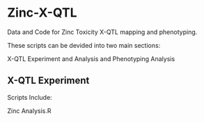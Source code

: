 # Zinc-X-QTL
Data and Code for Zinc Toxicity X-QTL mapping and phenotyping.

These scripts can be devided into two main sections:

  X-QTL Experiment and Analysis and Phenotyping Analysis
## X-QTL Experiment
Scripts Include:

Zinc Analysis.R

